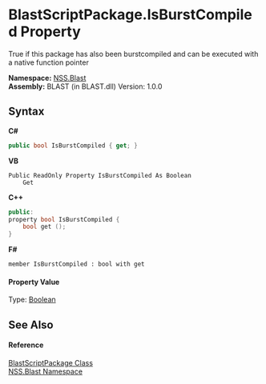 # BlastScriptPackage.IsBurstCompiled Property 
 

True if this package has also been burstcompiled and can be executed with a native function pointer

**Namespace:**&nbsp;<a href="88b55311-4a89-0894-e27a-e157e443c7f7.md">NSS.Blast</a><br />**Assembly:**&nbsp;BLAST (in BLAST.dll) Version: 1.0.0

## Syntax

**C#**<br />
``` C#
public bool IsBurstCompiled { get; }
```

**VB**<br />
``` VB
Public ReadOnly Property IsBurstCompiled As Boolean
	Get
```

**C++**<br />
``` C++
public:
property bool IsBurstCompiled {
	bool get ();
}
```

**F#**<br />
``` F#
member IsBurstCompiled : bool with get

```


#### Property Value
Type: <a href="https://docs.microsoft.com/dotnet/api/system.boolean" target="_blank" rel="noopener noreferrer">Boolean</a>

## See Also


#### Reference
<a href="334603e0-a0de-2aaa-4007-78f5dcc5dc51.md">BlastScriptPackage Class</a><br /><a href="88b55311-4a89-0894-e27a-e157e443c7f7.md">NSS.Blast Namespace</a><br />